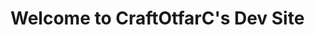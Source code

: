 <head>
  <script src="script.js"></script> 
  <link rel="stylesheet" type="text/css" href="theme.css">
</head>
<body>
  <h1> Welcome to CraftOtfarC's Dev Site</h1>
  
